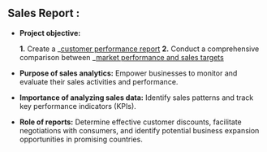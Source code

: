 ## Sales Report :


- **Project objective:** 

    **1.** Create a _[customer performance report](https://github.com/SnorlaX0209/Excel-Sales-Analytics-Project-of-AtliQ-Hardwares)
    **2.** Conduct a comprehensive comparison between _[market performance and sales targets](https://github.com/SnorlaX0209/Excel-Sales-Analytics-Project-of-AtliQ-Hardwares)

- **Purpose of sales analytics:** Empower businesses to monitor and evaluate their sales activities and performance.

- **Importance of analyzing sales data:** Identify sales patterns and track key performance indicators (KPIs).

- **Role of reports:** Determine effective customer discounts, facilitate negotiations with consumers, and identify potential business expansion opportunities in promising countries.

